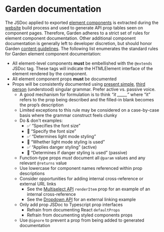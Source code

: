 # Garden documentation

The JSDoc applied to exported [element components](api.md#element-components) is
extracted during the [website](https://github.com/zendeskgarden/website) build
process and used to generate API prop tables seen on component pages. Therefore,
Garden adheres to a strict set of rules for element component documentation.
Other additional component documentation is generally left to developer
discretion, but should honor Garden [content
guidelines](https://garden.zendesk.com/content). The following list enumerates
the standard rules for Garden element component documentation:

- All element-level components **must** be embellished with the `@extends` JSDoc
  tag. These tags will indicate the HTMLElement interface of the element rendered
  by the component.
- All element component props **must** be documented
- Props will be consistently documented using [present
  simple](https://garden.zendesk.com/content/grammar#tense), [third
  person](https://garden.zendesk.com/content/grammar#pronouns)
  (understood) singular grammar. Prefer active vs. passive voice.
  - A good mechanism for formulation is to think _“it \_\_\_\_\_”_ where “it”
    refers to the prop being described and the filled-in blank becomes the prop’s
    description
  - Limited exceptions to this rule may be considered on a case-by-case basis
    where the grammar construct feels clunky
  - Do & don't examples:
    - :white_check_mark: “Specifies the font size”
    - :no_entry_sign: “Specify the font size”
    - :white_check_mark: “Determines light mode styling”
    - :no_entry_sign: “Whether light mode styling is used”
    - :white_check_mark: “Applies danger styling” (active)
    - :no_entry_sign: “Determines if danger styling is used” (passive)
  - Function-type props _must_ document all `@param` values and any relevant
    `@returns` value
  - Use lowercase for component names referenced within prop descriptions
  - Consider opportunities for adding internal cross-reference or external URL
    links
    - See the [Multiselect
      API](https://garden.zendesk.com/components/multiselect#multiselect)
      `renderItem` prop for an example of an internal cross-reference
    - See the [Dropdown
      API](https://garden.zendesk.com/components/select#dropdown) for an
      external linking example
  - Only add prop JSDoc to Typescript prop interfaces
    - Refrain from documenting React `defaultProps`
    - Refrain from documenting styled components props
  - Use `@ignore` to prevent a prop from being added to generated documentation
